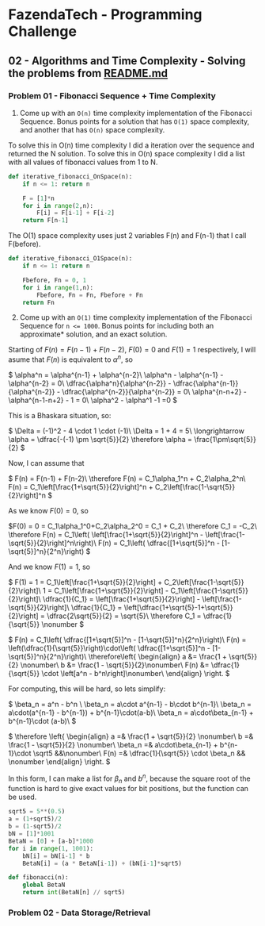 <!-- @format -->

# FazendaTech - Programming Challenge

## 02 - Algorithms and Time Complexity - Solving the problems from [README.md](README.md)

### Problem 01 - Fibonacci Sequence + Time Complexity

1. Come up with an `O(n)` time complexity implementation of the Fibonacci Sequence. Bonus points for a solution that has `O(1)` space complexity, and another that has `O(n)` space complexity.

To solve this in O(n) time complexity I did a iteration over the sequence and returned the N solution. To solve this in O(n) space complexity I did a list with all values of fibonacci values from 1 to N.

```python
def iterative_fibonacci_OnSpace(n):
    if n <= 1: return n

    F = [1]*n
    for i in range(2,n):
        F[i] = F[i-1] + F[i-2]
    return F[n-1]
```

The O(1) space complexity uses just 2 variables F(n) and F(n-1) that I call F(before).

```python
def iterative_fibonacci_O1Space(n):
    if n <= 1: return n

    Fbefore, Fn = 0, 1
    for i in range(1,n):
        Fbefore, Fn = Fn, Fbefore + Fn
    return Fn
```

2. Come up with an `O(1)` time complexity implementation of the Fibonacci Sequence for `n <= 1000`. Bonus points for including both an approximate\* solution, and an exact solution.

Starting of $F(n) = F(n-1) + F(n-2)$, $F(0) = 0$ and $F(1) = 1$ respectively, I will asume that $F(n)$ is equivalent to $\alpha^n$, so

$
\alpha^n = \alpha^{n-1} + \alpha^{n-2}\\
\alpha^n - \alpha^{n-1} - \alpha^{n-2} = 0\\
\dfrac{\alpha^n}{\alpha^{n-2}} - \dfrac{\alpha^{n-1}}{\alpha^{n-2}} - \dfrac{\alpha^{n-2}}{\alpha^{n-2}} = 0\\
\alpha^{n-n+2} - \alpha^{n-1-n+2} - 1 = 0\\
\alpha^2 - \alpha^1 -1 =0
$

This is a Bhaskara situation, so:

$
\Delta = (-1)^2 - 4 \cdot 1 \cdot (-1)\\
\Delta = 1 + 4 = 5\\
\longrightarrow \alpha = \dfrac{-(-1) \pm \sqrt{5}}{2}
\therefore \alpha = \frac{1\pm\sqrt{5}}{2}
$

Now, I can assume that

$
F(n) = F(n-1) + F(n-2)\\
\therefore
F(n) = C_1\alpha_1^n + C_2\alpha_2^n\\
F(n) = C_1\left[\frac{1+\sqrt{5}}{2}\right]^n + C_2\left[\frac{1-\sqrt{5}}{2}\right]^n
$

As we know $F(0) = 0$, so

$F(0) = 0 = C_1\alpha_1^0+C_2\alpha_2^0 = C_1 + C_2\\
\therefore C_1 = -C_2\\
\therefore F(n) = C_1\left( \left[\frac{1+\sqrt{5}}{2}\right]^n - \left[\frac{1-\sqrt{5}}{2}\right]^n\right)\\
F(n) = C_1\left( \dfrac{[1+\sqrt{5}]^n - [1-\sqrt{5}]^n}{2^n}\right)
$

And we know $F(1) = 1$, so

$
F(1) = 1 = C_1\left[\frac{1+\sqrt{5}}{2}\right] + C_2\left[\frac{1-\sqrt{5}}{2}\right]\\
1 = C_1\left[\frac{1+\sqrt{5}}{2}\right] - C_1\left[\frac{1-\sqrt{5}}{2}\right]\\
\dfrac{1}{C_1} = \left[\frac{1+\sqrt{5}}{2}\right] - \left[\frac{1-\sqrt{5}}{2}\right]\\
\dfrac{1}{C_1} = \left[\dfrac{1+\sqrt{5}-1+\sqrt{5}}{2}\right] = \dfrac{2\sqrt{5}}{2} = \sqrt{5}\\
\therefore
C_1 = \dfrac{1}{\sqrt{5}} \nonumber
$

$
F(n) = C_1\left( \dfrac{[1+\sqrt{5}]^n - [1-\sqrt{5}]^n}{2^n}\right)\\
F(n) = \left(\dfrac{1}{\sqrt{5}}\right)\cdot\left( \dfrac{[1+\sqrt{5}]^n - [1-\sqrt{5}]^n}{2^n}\right)\\
\therefore\left\{
\begin{align}
a &= \frac{1 + \sqrt{5}}{2} \nonumber\\
b &= \frac{1 - \sqrt{5}}{2}\nonumber\\
F(n) &= \dfrac{1}{\sqrt{5}} \cdot \left[a^n - b^n\right]\nonumber\\
\end{align}
\right.
$

For computing, this will be hard, so lets simplify:

$
\beta_n =  a^n - b^n \\
\beta_n = a\cdot a^{n-1} - b\cdot b^{n-1}\\
\beta_n = a\cdot(a^{n-1} - b^{n-1}) + b^{n-1}\cdot(a-b)\\
\beta_n = a\cdot\beta_{n-1} + b^{n-1}\cdot (a-b)\\
$

$
\therefore \left\{ \begin{align}
a =& \frac{1 + \sqrt{5}}{2} \nonumber\\ b =& \frac{1 - \sqrt{5}}{2} \nonumber\\
\beta_n =& a\cdot\beta_{n-1} + b^{n-1}\cdot \sqrt5 &&\nonumber\\
F(n) =& \dfrac{1}{\sqrt{5}} \cdot \beta_n && \nonumber \end{align} \right.
$

In this form, I can make a list for $\beta_n$ and $b^n$, because the square root of the function is hard to give exact values for bit positions, but the function can be used.

```python
sqrt5 = 5**(0.5)
a = (1+sqrt5)/2
b = (1-sqrt5)/2
bN = [1]*1001
BetaN = [0] + [a-b]*1000
for i in range(1, 1001):
    bN[i] = bN[i-1] * b
    BetaN[i] = (a * BetaN[i-1]) + (bN[i-1]*sqrt5)

def fibonacci(n):
    global BetaN
    return int(BetaN[n] // sqrt5)
```

### Problem 02 - Data Storage/Retrieval
